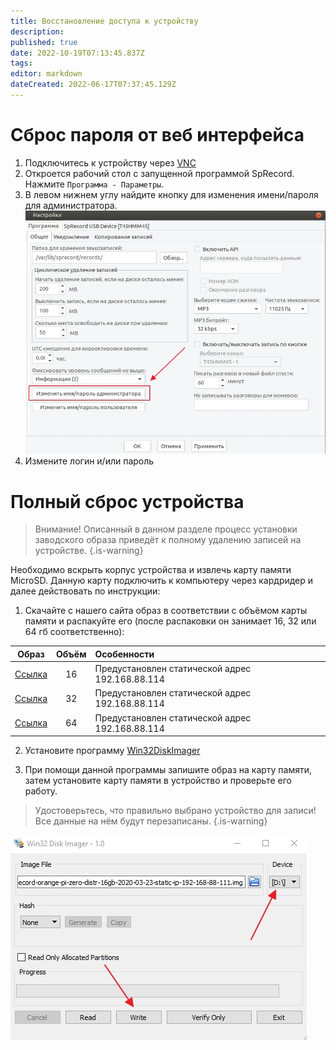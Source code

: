 ```yaml
---
title: Восстановление доступа к устройству
description: 
published: true
date: 2022-10-19T07:13:45.837Z
tags: 
editor: markdown
dateCreated: 2022-06-17T07:37:45.129Z
---
```


# Сброс пароля от веб интерфейса
1. Подключитесь к устройству через [VNC](/ru/m-mt/additional_settings/vnc)
2. Откроется рабочий стол с запущенной программой SpRecord. Нажмите `Программа - Параметры`.
3. В левом нижнем углу найдите кнопку для изменения имени/пароля для администратора.
![change_password.jpg](/m-mt/change_password.jpg)
4. Измените логин и/или пароль

# Полный сброс устройства

> Внимание! Описанный в данном разделе процесс установки заводского образа приведёт к полному удалению записей на устройстве.
{.is-warning}

Необходимо вскрыть корпус устройства и извлечь карту памяти MicroSD. Данную карту подключить к компьютеру через кардридер и далее действовать по инструкции:

1. Скачайте с нашего сайта образ в соответствии с объёмом карты памяти и распакуйте его (после распаковки он занимает 16, 32 или 64 гб соответственно):

Образ |	Объём |	Особенности
| :---: | :---: | :--- |
| [Ссылка](https://sprecord.ru/files/downloads/m-mt/sprecord-mt-mic--orange-pi-zero--192-168-88-114--16gb--2022-02-03.zip) | 16 | Предустановлен статической адрес 192.168.88.114 |
| [Ссылка](https://sprecord.ru/files/downloads/m-mt/sprecord-mt-mic--orange-pi-zero--192-168-88-114--32gb--2022-02-03.zip)	| 32	| Предустановлен статической адрес 192.168.88.114	|	 
| [Ссылка](https://sprecord.ru/files/downloads/m-mt/sprecord-mt-mic--orange-pi-zero--192-168-88-114--64gb--2022-02-04.zip)	| 64	| Предустановлен статической адрес 192.168.88.114	|

2. Установите программу [Win32DiskImager](https://sourceforge.net/projects/win32diskimager/)

3. При помощи данной программы запишите образ на карту памяти, затем установите карту памяти в устройство и проверьте его работу.
> Удостоверьтесь, что правильно выбрано устройство для записи! Все данные на нём будут перезаписаны.
{.is-warning}

![imager.jpg](/m-mt/imager.jpg)
